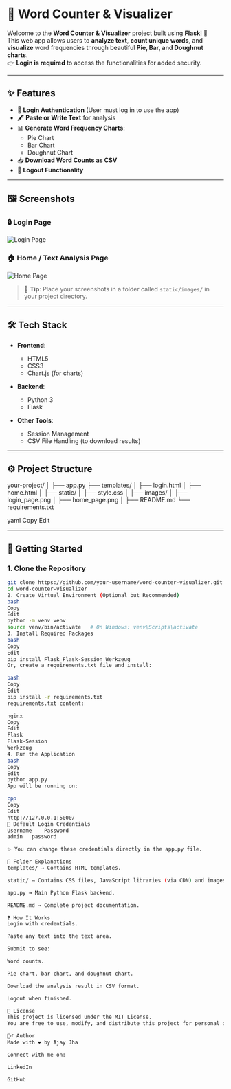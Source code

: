 # 🎯 Word Counter & Visualizer

Welcome to the **Word Counter & Visualizer** project built using **Flask**! 🚀  
This web app allows users to **analyze text**, **count unique words**, and **visualize** word frequencies through beautiful **Pie, Bar, and Doughnut charts**.  
👉 **Login is required** to access the functionalities for added security.

---

## ✨ Features

- 🔐 **Login Authentication** (User must log in to use the app)
- 🖋️ **Paste or Write Text** for analysis
- 📊 **Generate Word Frequency Charts**:
  - Pie Chart
  - Bar Chart
  - Doughnut Chart
- 📥 **Download Word Counts as CSV**
- 🔄 **Logout Functionality**

---

## 🖼️ Screenshots

### 🔒 Login Page
![Login Page](static/images/login_page.png)

### 🏠 Home / Text Analysis Page
![Home Page](static/images/home_page.png)

> 📢 **Tip**: Place your screenshots in a folder called `static/images/` in your project directory.

---

## 🛠️ Tech Stack

- **Frontend**:  
  - HTML5
  - CSS3
  - Chart.js (for charts)
  
- **Backend**:  
  - Python 3
  - Flask

- **Other Tools**:  
  - Session Management
  - CSV File Handling (to download results)

---

## ⚙️ Project Structure

your-project/
│
├── app.py
├── templates/
│ ├── login.html
│ ├── home.html
│
├── static/
│ ├── style.css
│ ├── images/
│ ├── login_page.png
│ ├── home_page.png
│
├── README.md
└── requirements.txt

yaml
Copy
Edit

---

## 🚀 Getting Started

### 1. Clone the Repository
```bash
git clone https://github.com/your-username/word-counter-visualizer.git
cd word-counter-visualizer
2. Create Virtual Environment (Optional but Recommended)
bash
Copy
Edit
python -m venv venv
source venv/bin/activate   # On Windows: venv\Scripts\activate
3. Install Required Packages
bash
Copy
Edit
pip install Flask Flask-Session Werkzeug
Or, create a requirements.txt file and install:

bash
Copy
Edit
pip install -r requirements.txt
requirements.txt content:

nginx
Copy
Edit
Flask
Flask-Session
Werkzeug
4. Run the Application
bash
Copy
Edit
python app.py
App will be running on:

cpp
Copy
Edit
http://127.0.0.1:5000/
🔑 Default Login Credentials
Username	Password
admin	password

✨ You can change these credentials directly in the app.py file.

📂 Folder Explanations
templates/ → Contains HTML templates.

static/ → Contains CSS files, JavaScript libraries (via CDN) and images.

app.py → Main Python Flask backend.

README.md → Complete project documentation.

❓ How It Works
Login with credentials.

Paste any text into the text area.

Submit to see:

Word counts.

Pie chart, bar chart, and doughnut chart.

Download the analysis result in CSV format.

Logout when finished.

📝 License
This project is licensed under the MIT License.
You are free to use, modify, and distribute this project for personal or commercial purposes.

🙋‍♂️ Author
Made with ❤️ by Ajay Jha

Connect with me on:

LinkedIn

GitHub
